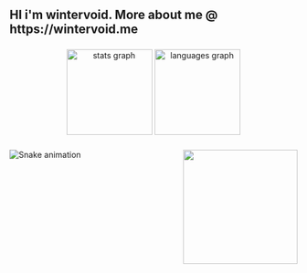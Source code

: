 <h2 align="left">HI i'm wintervoid. More about me @ https://wintervoid.me</h2>

###

<div align="center">
  <img src="https://github-readme-stats.vercel.app/api?username=wintervoid&hide_title=false&hide_rank=false&show_icons=true&include_all_commits=true&count_private=true&disable_animations=false&theme=dracula&locale=en&hide_border=false" height="150" alt="stats graph"  />
  <img src="https://github-readme-stats.vercel.app/api/top-langs?username=wintervoid&locale=en&hide_title=false&layout=compact&card_width=320&langs_count=5&theme=dracula&hide_border=false" height="150" alt="languages graph"  />
</div>

###

<img align="right" height="200" src="https://avatars.githubusercontent.com/u/96156057?v=4"  />





###

<img src="https://raw.githubusercontent.com/wintervoid/wintervoid/output/snake.svg" alt="Snake animation" />

###